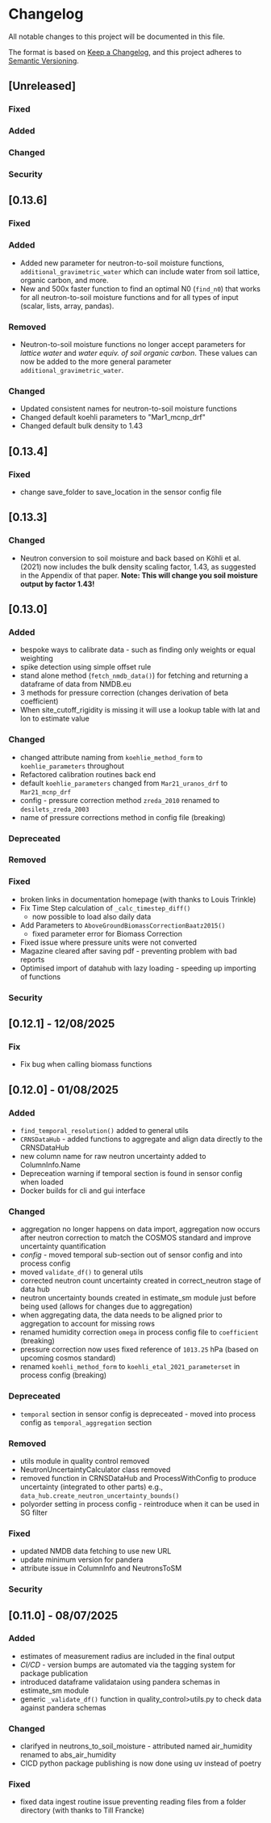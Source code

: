 # Changelog

All notable changes to this project will be documented in this file.

The format is based on [Keep a Changelog](https://keepachangelog.com/en/1.1.0/),
and this project adheres to [Semantic Versioning](https://semver.org/spec/v2.0.0.html).

## [Unreleased]

### Fixed

### Added

### Changed

### Security

## [0.13.6]

### Fixed

### Added

- Added new parameter for neutron-to-soil moisture functions, `additional_gravimetric_water` which can include water from soil lattice, organic carbon,  and more.
- New and 500x faster function to find an optimal N0 (`find_n0`) that works for all neutron-to-soil moisture functions and for all types of input (scalar, lists, array, pandas).

### Removed

- Neutron-to-soil moisture functions no longer accept parameters for *lattice water* and *water equiv. of soil organic carbon*. These values can now be added to the more general parameter `additional_gravimetric_water`.

### Changed

- Updated consistent names for neutron-to-soil moisture functions
- Changed default koehli parameters to "Mar1_mcnp_drf"
- Changed default bulk density to 1.43


## [0.13.4]

### Fixed

- change save_folder to save_location in the sensor config file

## [0.13.3]

### Changed

- Neutron conversion to soil moisture and back based on Köhli et al. (2021) now includes the bulk density scaling factor, 1.43, as suggested in the Appendix of that paper. **Note: This will change you soil moisture output by factor 1.43!**

## [0.13.0] 

### Added
- bespoke ways to calibrate data - such as finding only weights or equal weighting
- spike detection using simple offset rule
- stand alone method (`fetch_nmdb_data()`) for fetching and returning a dataframe of data from NMDB.eu
- 3 methods for pressure correction (changes derivation of beta coefficient)
- When site_cutoff_rigidity is missing it will use a lookup table with lat and lon to estimate value

### Changed

- changed attribute naming from `koehlie_method_form` to `koehlie_parameters` throughout
- Refactored calibration routines back end
- default `koehlie_parameters` changed from `Mar21_uranos_drf` to `Mar21_mcnp_drf`
- config - pressure correction method `zreda_2010` renamed to `desilets_zreda_2003`
- name of pressure corrections method in config file (breaking)

### Depreceated

### Removed

### Fixed

- broken links in documentation homepage (with thanks to Louis Trinkle)
- Fix Time Step calculation of `_calc_timestep_diff()`
    - now possible to load also daily data
- Add Parameters to `AboveGroundBiomassCorrectionBaatz2015()`
    - fixed parameter error for Biomass Correction
- Fixed issue where pressure units were not converted
- Magazine cleared after saving pdf - preventing problem with bad reports
- Optimised import of datahub with lazy loading - speeding up importing of functions

### Security


## [0.12.1] - 12/08/2025

### Fix

- Fix bug when calling biomass functions

## [0.12.0] - 01/08/2025


### Added

- `find_temporal_resolution()` added to general utils
- `CRNSDataHub` - added functions to aggregate and align data directly to the CRNSDataHub
- new column name for raw neutron uncertainty added to ColumnInfo.Name
- Depreceation warning if temporal section is found in sensor config when loaded
- Docker builds for cli and gui interface

### Changed

- aggregation no longer happens on data import, aggregation now occurs after neutron correction to match the COSMOS standard and improve uncertainty quantification
- *config* - moved temporal sub-section out of sensor config and into process config
- moved `validate_df()` to general utils
- corrected neutron count uncertainty created in correct_neutron stage of data hub
- neutron uncertainty bounds created in estimate_sm module just before being used (allows for changes due to aggregation)
- when aggregating data, the data needs to be aligned prior to aggregation to account for missing rows
- renamed humidity correction `omega` in process config file to `coefficient` (breaking)
- pressure correction now uses fixed reference of `1013.25` hPa (based on upcoming cosmos standard)
- renamed `koehli_method_form` to `koehli_etal_2021_parameterset` in process config (breaking)

### Depreceated

- `temporal` section in sensor config is depreceated - moved into process config as `temporal_aggregation` section

### Removed

- utils module in quality control removed
- NeutronUncertaintyCalculator class removed
- removed function in CRNSDataHub and ProcessWithConfig to produce uncertainty (integrated to other parts) e.g., `data_hub.create_neutron_uncertainty_bounds()` 
- polyorder setting in process config - reintroduce when it can be used in SG filter

### Fixed

- updated NMDB data fetching to use new URL
- update minimum version for pandera
- attribute issue in ColumnInfo and NeutronsToSM

### Security


## [0.11.0] - 08/07/2025

### Added

- estimates of measurement radius are included in the final output
- *CI/CD* - version bumps are automated via the tagging system for package publication
- introduced dataframe validataion using pandera schemas in estimate_sm module
- generic `_validate_df()` function in quality_control>utils.py to check data against pandera schemas

### Changed

- clarifyed in neutrons_to_soil_moisture - attributed named air_humidity renamed to abs_air_humidity
- CICD python package publishing is now done using uv instead of poetry


### Fixed

- fixed data ingest routine issue preventing reading files from a folder directory (with thanks to Till Francke)

